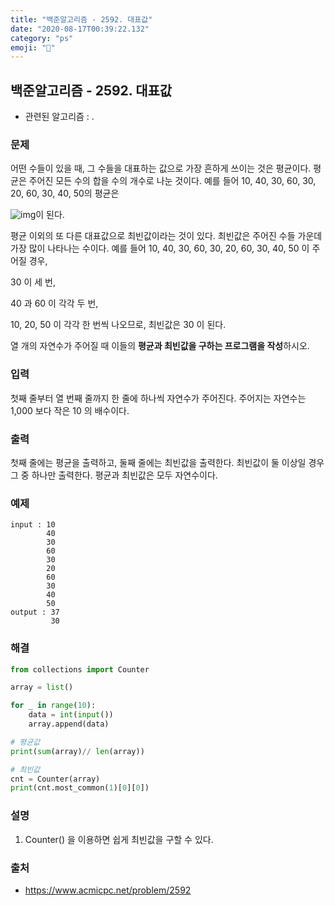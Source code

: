 ```yaml
---
title: "백준알고리즘 - 2592. 대표값"
date: "2020-08-17T00:39:22.132"
category: "ps"
emoji: "🎏"
---
```


## 백준알고리즘 - 2592. 대표값

- 관련된 알고리즘 : .

### 문제

어떤 수들이 있을 때, 그 수들을 대표하는 값으로 가장 흔하게 쓰이는 것은 평균이다. 평균은 주어진 모든 수의 합을 수의 개수로 나눈 것이다. 예를 들어 10, 40, 30, 60, 30, 20, 60, 30, 40, 50의 평균은

![img](https://www.acmicpc.net/upload/images/VGNpDskxkJIecknoc4qUY6GlQXQ.gif)이 된다.

평균 이외의 또 다른 대표값으로 최빈값이라는 것이 있다. 최빈값은 주어진 수들 가운데 가장 많이 나타나는 수이다. 예를 들어 10, 40, 30, 60, 30, 20, 60, 30, 40, 50 이 주어질 경우,

30 이 세 번,

40 과 60 이 각각 두 번,

10, 20, 50 이 각각 한 번씩 나오므로, 최빈값은 30 이 된다.

열 개의 자연수가 주어질 때 이들의 **평균과 최빈값을 구하는 프로그램을 작성**하시오.

### 입력

첫째 줄부터 열 번째 줄까지 한 줄에 하나씩 자연수가 주어진다. 주어지는 자연수는 1,000 보다 작은 10 의 배수이다.

### 출력

첫째 줄에는 평균을 출력하고, 둘째 줄에는 최빈값을 출력한다. 최빈값이 둘 이상일 경우 그 중 하나만 출력한다. 평균과 최빈값은 모두 자연수이다.

### 예제

```
input : 10
        40
        30
        60
        30
        20
        60
        30
        40
        50
output : 37
         30
```

### 해결

```python
from collections import Counter

array = list()

for _ in range(10):
    data = int(input())
    array.append(data)

# 평균값
print(sum(array)// len(array))

# 최빈값
cnt = Counter(array)
print(cnt.most_common(1)[0][0])
```

### 설명

1. Counter() 을 이용하면 쉽게 최빈값을 구할 수 있다.

### 출처

- https://www.acmicpc.net/problem/2592
